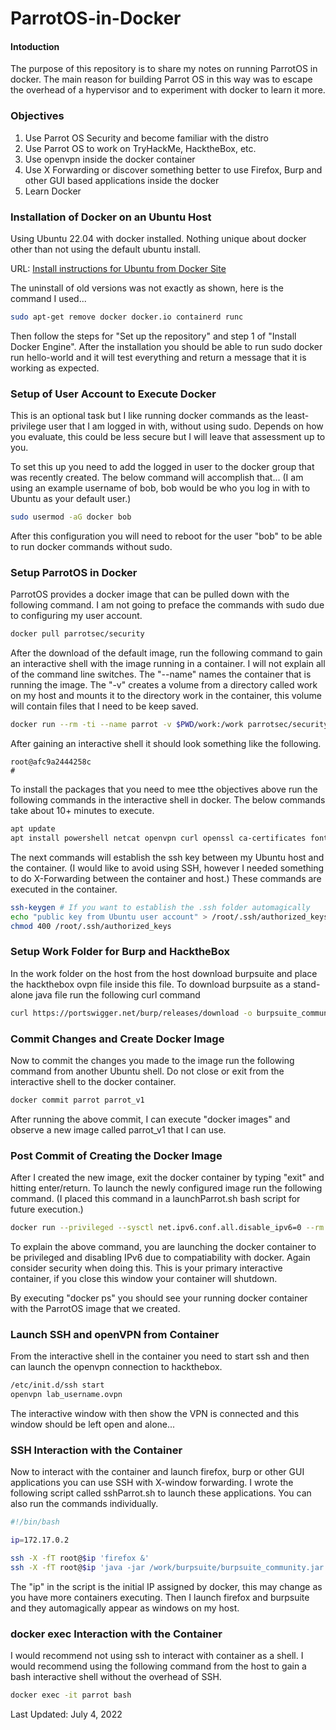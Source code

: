 # ParrotOS-in-Docker

#### Intoduction

The purpose of this repository is to share my notes on running ParrotOS in docker.  The main reason for building Parrot OS in this way was to escape the overhead of a hypervisor and to experiment with docker to learn it more.

### Objectives
1. Use Parrot OS Security and become familiar with the distro
2. Use Parrot OS to work on TryHackMe, HacktheBox, etc.
3. Use openvpn inside the docker container
4. Use X Forwarding or discover something better to use Firefox, Burp and other GUI based applications inside the docker
5. Learn Docker


### Installation of Docker on an Ubuntu Host
Using Ubuntu 22.04 with docker installed.  Nothing unique about docker other than not using the default ubuntu install.  

URL: [Install instructions for Ubuntu from Docker Site](https://docs.docker.com/engine/install/ubuntu/)

The uninstall of old versions was not exactly as shown, here is the command I used...
```bash
sudo apt-get remove docker docker.io containerd runc
```

Then follow the steps for "Set up the repository" and step 1 of "Install Docker Engine".  After the installation you should be able to run sudo docker run hello-world and it will test everything and return a message that it is working as expected.


### Setup of User Account to Execute Docker
This is an optional task but I like running docker commands as the least-privilege user that I am logged in with, without using sudo.  Depends on how you evaluate, this could be less secure but I will leave that assessment up to you.

To set this up you need to add the logged in user to the docker group that was recently created.  The below command will accomplish that... (I am using an example username of bob, bob would be who you log in with to Ubuntu as your default user.)

```bash
sudo usermod -aG docker bob
```

After this configuration you will need to reboot for the user "bob" to be able to run docker commands without sudo.


### Setup ParrotOS in Docker
ParrotOS provides a docker image that can be pulled down with the following command.  I am not going to preface the commands with sudo due to configuring my user account.

```bash
docker pull parrotsec/security
```

After the download of the default image, run the following command to gain an interactive shell with the image running in a container.  I will not explain all of the command line switches.  The "--name" names the container that is running the image.  The "-v" creates a volume from a directory called work on my host and mounts it to the directory work in the container, this volume will contain files that I need to be keep saved.

```bash
docker run --rm -ti --name parrot -v $PWD/work:/work parrotsec/security
```

After gaining an interactive shell it should look something like the following.
```shell_appearance
root@afc9a2444258c
#
```

To install the packages that you need to mee tthe objectives above run the following commands in the interactive shell in docker.  The below commands take about 10+ minutes to execute.
```bash
apt update
apt install powershell netcat openvpn curl openssl ca-certificates fontconfig libxext6 libxrender1 libxtst6 parrot-interface-common ssh openjdk-11-jdk
```

The next commands will establish the ssh key between my Ubuntu host and the container.  (I would like to avoid using SSH, however I needed something to do X-Forwarding between the container and host.)  These commands are executed in the container.

```bash
ssh-keygen # If you want to establish the .ssh folder automagically
echo "public key from Ubuntu user account" > /root/.ssh/authorized_keys
chmod 400 /root/.ssh/authorized_keys
```

### Setup Work Folder for Burp and HacktheBox
In the work folder on the host from the host download burpsuite and place the hackthebox ovpn file inside this file.  To download burpsuite as a stand-alone java file run the following curl command

```bash
curl https://portswigger.net/burp/releases/download -o burpsuite_community.jar
```


### Commit Changes and Create Docker Image

Now to commit the changes you made to the image run the following command from another Ubuntu shell.  Do not close or exit from the interactive shell to the docker container.

```bash
docker commit parrot parrot_v1
```

After running the above commit, I can execute "docker images" and observe a new image called parrot_v1 that I can use.


### Post Commit of Creating the Docker Image
After I created the new image, exit the docker container by typing "exit" and hitting enter/return.  To launch the newly configured image run the following command.  (I placed this command in a launchParrot.sh bash script for future execution.)

```bash
docker run --privileged --sysctl net.ipv6.conf.all.disable_ipv6=0 --rm -ti --name parrot -v $PWD/parrotWork:/work parrot_v1
```

To explain the above command, you are launching the docker container to be privileged and disabling IPv6 due to compatiability with docker.  Again consider security when doing this.  This is your primary interactive container, if you close this window your container will shutdown.

By executing "docker ps" you should see your running docker container with the ParrotOS image that we created.  


### Launch SSH and openVPN from Container
From the interactive shell in the container you need to start ssh and then can launch the openvpn connection to hackthebox.

```bash
/etc/init.d/ssh start
openvpn lab_username.ovpn
```

The interactive window with then show the VPN is connected and this window should be left open and alone...

### SSH Interaction with the Container
Now to interact with the container and launch firefox, burp or other GUI applications you can use SSH with X-window forwarding.  I wrote the following script called sshParrot.sh to launch these applications.  You can also run the commands individually.

```bash
#!/bin/bash

ip=172.17.0.2

ssh -X -fT root@$ip 'firefox &'
ssh -X -fT root@$ip 'java -jar /work/burpsuite/burpsuite_community.jar &'
```

The "ip" in the script is the initial IP assigned by docker, this may change as you have more containers executing.  Then I launch firefox and burpsuite and they automagically appear as windows on my host.

### docker exec Interaction with the Container
I would recommend not using ssh to interact with container as a shell.  I would recommend using the following command from the host to gain a bash interactive shell without the overhead of SSH.

```bash
docker exec -it parrot bash
```


Last Updated: July 4, 2022
